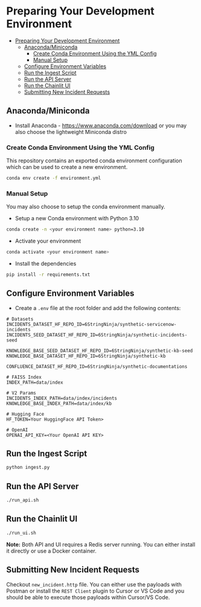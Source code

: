 # Preparing Your Development Environment
- [Preparing Your Development Environment](#preparing-your-development-environment)
  - [Anaconda/Miniconda](#anacondaminiconda)
    - [Create Conda Environment Using the YML Config](#create-conda-environment-using-the-yml-config)
    - [Manual Setup](#manual-setup)
  - [Configure Environment Variables](#configure-environment-variables)
  - [Run the Ingest Script](#run-the-ingest-script)
  - [Run the API Server](#run-the-api-server)
  - [Run the Chainlit UI](#run-the-chainlit-ui)
  - [Submitting New Incident Requests](#submitting-new-incident-requests)

## Anaconda/Miniconda
- Install Anaconda - https://www.anaconda.com/download or you may also choose the lightweight Miniconda distro

### Create Conda Environment Using the YML Config
This repository contains an exported conda environment configuration which can be used to create a new environment.

```sh
conda env create -f environment.yml
```

### Manual Setup
You may also choose to setup the conda environment manually.

- Setup a new Conda environment with Python 3.10
```sh
conda create -n <your environment name> python=3.10
```
- Activate your environment
```sh
conda activate <your environment name>
```
- Install the dependencies
```sh
pip install -r requirements.txt
```

## Configure Environment Variables
- Create a `.env` file at the root folder and add the following contents:
```properties
# Datasets
INCIDENTS_DATASET_HF_REPO_ID=6StringNinja/synthetic-servicenow-incidents
INCIDENTS_SEED_DATASET_HF_REPO_ID=6StringNinja/synthetic-incidents-seed

KNOWLEDGE_BASE_SEED_DATASET_HF_REPO_ID=6StringNinja/synthetic-kb-seed
KNOWLEDGE_BASE_DATASET_HF_REPO_ID=6StringNinja/synthetic-kb

CONFLUENCE_DATASET_HF_REPO_ID=6StringNinja/synthetic-documentations

# FAISS Index
INDEX_PATH=data/index

# V2 Params
INCIDENTS_INDEX_PATH=data/index/incidents
KNOWLEDGE_BASE_INDEX_PATH=data/index/kb

# Hugging Face
HF_TOKEN=Your HuggingFace API Token>

# OpenAI
OPENAI_API_KEY=<Your OpenAI API KEY>
```

## Run the Ingest Script
```sh
python ingest.py
```

## Run the API Server
```sh
./run_api.sh
```

## Run the Chainlit UI
```sh
./run_ui.sh
```

**Note:** Both API and UI requires a Redis server running. You can either install it directly or use a Docker container.

## Submitting New Incident Requests
Checkout `new_incident.http` file. You can either use the payloads with Postman or install the `REST Client` plugin to Cursor or VS Code and you should be able to execute those payloads within Cursor/VS Code.